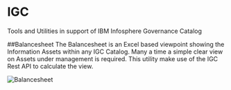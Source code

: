 # IGC
Tools and Utilities in support of IBM Infosphere Governance Catalog

##Balancesheet
The Balancesheet is an Excel based viewpoint showing the Information Assets within any IGC Catalog.  Many a time a simple clear view on Assets under management is required.  This utility make use of the IGC Rest API to calculate the view.

![Balancesheet](https://github.com/deonpollard/igc/tree/master/Images/Balancesheet.png)
